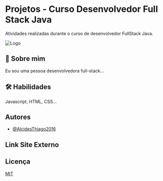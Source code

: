 
# Projetos - Curso Desenvolvedor Full Stack Java

Atividades realizadas durante o curso de desenvolvedor FullStack Java.

![Logo](https://encrypted-tbn0.gstatic.com/images?q=tbn:ANd9GcQtIrUG4dtvXimo7LtUaVwl6g3qEPNCgjS6zw&s)


## 🚀 Sobre mim
Eu sou uma pessoa desenvolvedora full-stack...


## 🛠 Habilidades
Javascript, HTML, CSS...


## Autores

- [@AlcidesThiago2016](https://github.com/AlcidesThiago2016)

## Link Site Externo



## Licença

[MIT](https://choosealicense.com/licenses/mit/)